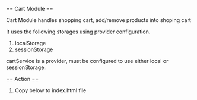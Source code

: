 == Cart Module ==

Cart Module handles shopping cart, add/remove products into shoping cart

It uses the following storages using provider configuration.

1. localStorage
2. sessionStorage

cartService is a provider, must be configured to use either local or sessionStorage.

== Action ==
1. Copy below to index.html file


  <script src="app/cart/cart.storage.js" type="text/javascript">
  </script>

  <script src="app/cart/cart.module.js" type="text/javascript">
  </script>

  <script src="app/cart/cart.config.js" type="text/javascript">
  </script>
  
  <script src="app/cart/cart.controllers.js" type="text/javascript">
  </script>

  <script src="app/cart/cart.services.js" type="text/javascript">
  </script>

  